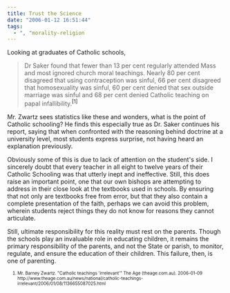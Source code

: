 ```yaml
---
title: Trust the Science
date: "2006-01-12 16:51:44"
tags:
  - ", "morality-religion
---
```


<p>Looking at graduates of Catholic schools,</p> <blockquote>Dr Saker found that fewer than 13 per cent regularly attended Mass and most ignored church moral teachings. Nearly 80 per cent disagreed that using contraception was sinful, 66 per cent disagreed that homosexuality was sinful, 60 per cent denied that sex outside marriage was sinful and 68 per cent denied Catholic teaching on papal infallibility.<sup><a>[1]</a></sup></blockquote> <p>Mr. Zwartz sees statistics like these and wonders, what is the point of Catholic schooling?  He finds this especially true as Dr. Saker continues his report, saying that when confronted with the reasoning behind doctrine at a university level, most students express surprise, not having heard an explanation previously.</p> <p>Obviously some of this is due to lack of attention on the student's side.  I sincerely doubt that every teacher in all eight to twelve years of their Catholic Schooling was that utterly inept and ineffective.  Still, this does raise an important point, one that our own bishops are attempting to address in their close look at the textbooks used in schools.  By ensuring that not only are textbooks free from error, but that they also contain a complete presentation of the faith, perhaps we can avoid this problem, wherein students reject things they do not know for reasons they cannot articulate.</p> <p>Still, ultimate responsibility for this reality must rest on the parents.  Though the schools play an invaluable role in educating children, it remains the primary responsibility of the parents, and not the State or parish, to monitor, regulate, and ensure the education of their children.  This failure, then, is one of parenting.</p>  <ol><font size="-2"><li>Mr. Barney Zwartz.  "Catholic teachings 'irrelevant'" The Age (theage.com.au).  2006-01-09 http://www.theage.com.au/news/national/catholic-teachings-irrelevant/2006/01/08/1136655087025.html  </li></font></ol>


